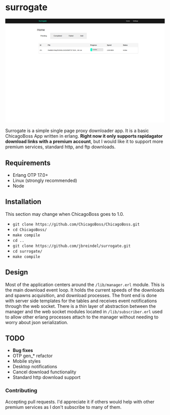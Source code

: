 # surrogate

![Alt text](/screens/surrogate.png)

Surrogate is a simple single page proxy downloader app. It is a basic ChicagoBoss App written in erlang. **Right now it only supports rapidagator download links with a premium account**, but I would like it to support more premium services, standard http, and ftp downloads. 

## Requirements
- Erlang OTP 17.0+
- Linux (strongly recommended)
- Node

## Installation
This section may change when ChicagoBoss goes to 1.0.

- `git clone https://github.com/ChicagoBoss/ChicagoBoss.git`
- `cd ChicagoBoss/`
- `make compile`
- `cd ..`
- `git clone https://github.com/jbreindel/surrogate.git`
- `cd surrogate/`
- `make compile`

## Design
Most of the application centers around the `/lib/manager.erl` module. This is the main download event loop. It holds the current speeds of the downloads and spawns acquisition, and download processes. The front end is done with server side templates for the tables and receives event notifications through the web socket. There is a thin layer of abstraction between the manager and the web socket modules located in `/lib/subscriber.erl` used to allow other erlang processes attach to the manager without needing to worry about json serialization.

## TODO
- **Bug fixes**
- OTP gen_* refactor
- Mobile styles
- Desktop notifications
- Cancel download functionality
- Standard http download support

### Contributing
Accepting pull requests. I'd appreciate it if others would help with other premium services as I don't subscribe to many of them.
